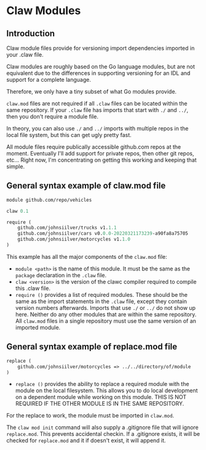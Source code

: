 # Claw Modules

## Introduction

Claw module files provide for versioning import dependencies imported in your .claw file.

Claw modules are roughly based on the Go language modules, but are not equivalent due to the differences in supporting versioning for an IDL and support for a complete language.

Therefore, we only have a tiny subset of what Go modules provide.

`claw.mod` files are not required if all `.claw` files can be located within the same repository. If your `.claw` file has imports that start with `./` and `../`, then you don't require a module file. 

In theory, you can also use `./` and `../` imports with multiple repos in the local file system, but this can get ugly pretty fast.

All module files require publically accessible github.com repos at the moment. Eventually I'll add support for private repos, then other git repos, etc... Right now, I'm concentrating on getting this working and keeping that simple.

## General syntax example of claw.mod file

```claw.mod
module github.com/repo/vehicles

claw 0.1

require (
	github.com/johnsiilver/trucks v1.1.1
	github.com/johnsiilver/cars v0.0.0-20220321173239-a90fa8a75705
	github.com/johnsiilver/motorcycles v1.1.0
)
```

This example has all the major components of the `claw.mod` file:

* `module <path>` is the name of this module. It must be the same as the `package` declaration in the `.claw` file.
* `claw <version>` is the version of the clawc compiler required to compile this .claw file.
* `require ()` provides a list of required modules. These should be the same as the import statements in the `.claw` file, except they contain version numbers afterwards. Imports that use `./` or `../` do not show up here. Neither do any other modules that are within the same repository. All `claw.mod` files in a single repository must use the same version of an imported module.

## General syntax example of replace.mod file

```replace.mod
replace (
    github.com/johnsiilver/motorcycles => ../../directory/of/module
)
```

* `replace ()` provides the ability to replace a required module with the module on the local filesystem. This allows you to do local development on a dependent module while working on this module. THIS IS NOT REQUIRED IF THE OTHER MODULE IS IN THE SAME REPOSITORY.

For the replace to work, the module must be imported in `claw.mod`.

The `claw mod init` command will also supply a .gitignore file that will ignore `replace.mod`. This prevents accidental checkin. If a .gitignore exists, it will be checked for `replace.mod` and it if doesn't exist, it will append it.